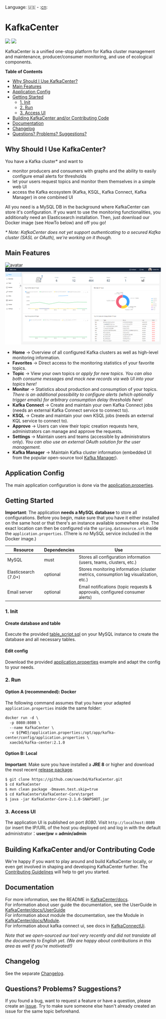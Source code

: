 Language: :us: - :[cn](./README_zh.md):
# KafkaCenter

![](https://img.shields.io/badge/java-1.8+-green.svg)
![](https://img.shields.io/badge/maven-3.5+-green.svg)

KafkaCenter is a unified one-stop platform for Kafka cluster management and maintenance, producer/consumer monitoring, and use of ecological components.

**Table of Contents**
  - [Why Should I Use KafkaCenter?](#why-should-i-use-kafkacenter)
  - [Main Features](#main-features)
  - [Application Config](#application-config)
  - [Getting Started](#getting-started)
    - [1. Init](#1-init)
    - [2. Run](#2-run)
    - [3. Access UI](#3-access-ui)
  - [Building KafkaCenter and/or Contributing Code](#building-kafkacenter-andor-contributing-code)
  - [Documentation](#documentation)
  - [Changelog](#changelog)
  - [Questions? Problems? Suggestions?](#questions-problems-suggestions)


## Why Should I Use KafkaCenter?

You have a Kafka cluster* and want to
- monitor producers and consumers with graphs and the ability to easily configure email alerts for thresholds
- let your users request topics and monitor them themselves in a simple web UI
- access the Kafka ecosystem (Kafka, KSQL, Kafka Connect, Kafka Manager) in one combined UI

All you need is a MySQL DB in the background where KafkaCenter can store it's configuration. If you want to use the monitoring functionalities, you additionally need an Elasticsearch installation.
Then, just download our Docker image (see HowTo below) and off you go!

*\* Note: KafkaCenter does not yet support authenticating to a secured Kafka cluster (SASL or OAuth), we're working on it though.*


## Main Features
![avatar](docs/images/kafka-center.png)
![avatar](docs/images/screenshot.png)

- **Home** -> Overview of all configured Kafka clusters as well as high-level monitoring information.
- **Favorites** -> Direct access to the monitoring statistics of your favorite topics.
- **Topic** -> View your own topics or *apply for new topics. You can also both consume messages and mock new records via web UI into your topics here!*
- **Monitor** -> Statistics about production and consumption of your topics. *There is an additional possibility to configure alerts (which optionally trigger emails) for arbitrary consumption delay thresholds here!*
- **Kafka Connect** -> Create and maintain your own Kafka Connect jobs (needs an external Kafka Connect service to connect to).
- **KSQL** -> Create and maintain your own KSQL jobs (needs an external KQL service to connect to).
- **Approve** -> Users can view their topic creation requests here, administrators can manage and approve the requests.
- **Settings** -> Maintain users and teams (accessible by administrators only). *You can also use an external OAuth solution for the user management.*
- **Kafka Manager** -> Maintain Kafka cluster information (embedded UI from the popular open-source tool [Kafka Manager](https://github.com/yahoo/CMAK)).


## Application Config
The main application configuration is done via the [application.properties](KafkaCenter-Core/src/main/resources/application.properties).


## Getting Started

**Important**: The application **needs a MySQL database** to store all configurations. Before you begin, make sure that you have it either installed on the same host or that there's an instance available somewhere else. The exact location can then be configured via the `spring.datasource.url` inside the `application.properties`. (There is *no* MySQL service included in the Docker image.)

Resource|Dependencies|Use
---|---|---
MySQL|must|Stores all configuration information (users, teams, clusters, etc.)
Elasticsearch (7.0+)|optional|Stores monitoring information (cluster metrics, consumption lag visualization, etc.)
Email server|optional|Email notifications (topic requests & approvals, configured consumer alerts)

### 1. Init

#### Create database and table
Execute the provided [table_script.sql](KafkaCenter-Core/sql/table_script.sql) on your MySQL instance to create the database and all necessary tables.

#### Edit config
Download the provided [application.properties](KafkaCenter-Core/src/main/resources/application.properties) example and adapt the config to your needs.


### 2. Run

#### Option A (**recommended**): Docker

The following command assumes that you have your adapted `application.properties` inside the same folder:
```
docker run -d \
  -p 8080:8080 \
  --name KafkaCenter \
  -v ${PWD}/application.properties:/opt/app/kafka-center/config/application.properties \ 
  xaecbd/kafka-center:2.1.0
```

#### Option B: Local

**Important**: Make sure you have installed a **JRE 8** or higher and download the most recent [release package](https://github.com/xaecbd/KafkaCenter/releases).
```
$ git clone https://github.com/xaecbd/KafkaCenter.git
$ cd KafkaCenter
$ mvn clean package -Dmaven.test.skip=true
$ cd KafkaCenter\KafkaCenter-Core\target
$ java -jar KafkaCenter-Core-2.1.0-SNAPSHOT.jar
```


### 3. Access UI
The application UI is published on port *8080*. Visit `http://localhost:8080` (or insert the IP/URL of the host you deployed on) and log in with the default administrator：**user/pw = admin/admin**


## Building KafkaCenter and/or Contributing Code

We're happy if you want to play around and build KafkaCenter locally, or even get involved in shaping and developing KafkaCenter further. The [Contributing Guidelines](./CONTRIBUTING.md) will help to get you started.


## Documentation

For more information, see the README in [KafkaCenter/docs](./docs).<br/>
For information about user guide the documentation, see the UserGuide in [KafkaCenter/docs/UserGuide](./docs/UserGuide.md)  
For information about module the documentation, see the Module in [KafkaCenter/docs/Module](./docs/Module.md).<br/>
For information about kafka connect ui, see docs in [KafkaConnectUi](./docs/KafkaConnectUi.md).

*Note that we open-sourced our tool very recently and did not translate all the documents to English yet. (We are happy about contributions in this area as well if you're motivated!)*


## Changelog

See the separate [Changelog](./CHANGELOG.md).


## Questions? Problems? Suggestions?

If you found a bug, want to request a feature or have a question, please create an [issue](https://github.com/xaecbd/KafkaCenter/issues/new). Try to make sure someone else hasn't already created an issue for the same topic beforehand.
